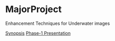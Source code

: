 # MajorProject
Enhancement Techniques for Underwater images

[Synopsis](https://drive.google.com/file/d/1X2B2OVJCPISDHe1SpTTiBsRT-9MJfiT_/view?usp=sharing)
[Phase-1 Presentation](https://docs.google.com/presentation/d/1d82sfHmmesGoC9PGQ-oIa0aU4iMXclHT/edit?usp=sharing&ouid=112619291112515924531&rtpof=true&sd=true)
